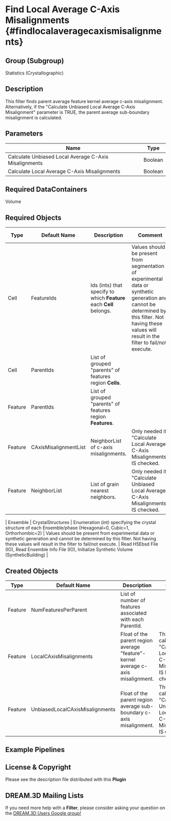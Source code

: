 Find Local Average C-Axis Misalignments {#findlocalaveragecaxismisalignments}
======

## Group (Subgroup) ##

Statistics (Crystallographic)

## Description ##

This filter finds parent average feature kernel average c-axis misalignment.  Alternatively, if the "Calculate Unbiased Local Average C-Axis Misalignment" parameter is TRUE, the parent average sub-boundary misalignment is calculated.


## Parameters ##

| Name | Type |
|------|------|
| Calculate Unbiased Local Average C-Axis Misalignments | Boolean |
| Calculate Local Average C-Axis Misalignments | Boolean |


## Required DataContainers ##

Volume

## Required Objects ##

| Type | Default Name | Description | Comment | Filters Known to Create Data |
|------|--------------|-------------|---------|-----|
| Cell | FeatureIds | Ids (ints) that specify to which **Feature** each **Cell** belongs. | Values should be present from segmentation of experimental data or synthetic generation and cannot be determined by this filter. Not having these values will result in the filter to fail/not execute. | Segment Features (Misorientation, C-Axis Misorientation, Scalar) (Reconstruction), Read Dx File (IO), Read Ph File (IO), Pack Primary Phases (SyntheticBuilding), Insert Precipitate Phases (SyntheticBuilding), Establish Matrix Phase (SyntheticBuilding) |
| Cell | ParentIds | List of grouped "parents" of features region **Cells**.  |  |
| Feature | ParentIds | List of grouped "parents" of features region **Features**. |  |
| Feature | CAxisMisalignmentList | NeighborList of c-axis misalignments. | Only needed if "Calculate Local Average C-Axis Misalignments" IS checked. | Find Field Neighbor C-Axis Misalignments (Statistics) |  
| Feature | NeighborList | List of grain nearest neighbors. | Only needed if "Calculate Unbiased Local Average C-Axis Misalignments" IS checked. | Find Neighbors (Statistics) |

| Ensemble | CrystalStructures | Enumeration (int) specifying the crystal structure of each Ensemble/phase (Hexagonal=0, Cubic=1, Orthorhombic=2) | Values should be present from experimental data or synthetic generation and cannot be determined by this filter. Not having these values will result in the filter to fail/not execute. | Read H5Ebsd File (IO), Read Ensemble Info File (IO), Initialize Synthetic Volume (SyntheticBuilding) |

## Created Objects ##

| Type | Default Name | Description | Comment |
|------|--------------|-------------|---------|
| Feature | NumFeaturesPerParent | List of number of features associated with each ParentId. |  |
| Feature | LocalCAxisMisalignments| Float of the parent region average "feature"-kernel average c-axis misalignment. | This is only calculated if  "Calculate Local Average C-Axis Misalignments" IS NOT checked|  
| Feature | UnbiasedLocalCAxisMisalignments| Float of the parent region average sub-boundary c-axis misalignment. | This is only calculated if  "Calculate Unbiased Local Average C-Axis Misalignments" IS checked|  



## Example Pipelines ##



## License & Copyright ##

Please see the description file distributed with this **Plugin**

## DREAM.3D Mailing Lists ##

If you need more help with a **Filter**, please consider asking your question on the [DREAM.3D Users Google group!](https://groups.google.com/forum/?hl=en#!forum/dream3d-users)


